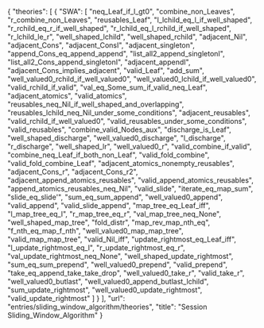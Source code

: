{
    "theories": [
        {
            "SWA": [
                "neq_Leaf_if_l_gt0",
                "combine_non_Leaves",
                "r_combine_non_Leaves",
                "reusables_Leaf",
                "l_lchild_eq_l_if_well_shaped",
                "r_rchild_eq_r_if_well_shaped",
                "r_lchild_eq_l_rchild_if_well_shaped",
                "r_lchild_le_r",
                "well_shaped_lchild",
                "well_shaped_rchild",
                "adjacent_Nil",
                "adjacent_Cons",
                "adjacent_ConsI",
                "adjacent_singleton",
                "append_Cons_eq_append_append",
                "list_all2_append_singletonI",
                "list_all2_Cons_append_singletonI",
                "adjacent_appendI",
                "adjacent_Cons_implies_adjacent",
                "valid_Leaf",
                "add_sum",
                "well_valued0_rchild_if_well_valued0",
                "well_valued0_lchild_if_well_valued0",
                "valid_rchild_if_valid",
                "val_eq_Some_sum_if_valid_neq_Leaf",
                "adjacent_atomics",
                "valid_atomics",
                "reusables_neq_Nil_if_well_shaped_and_overlapping",
                "reusables_lchild_neq_Nil_under_some_conditions",
                "adjacent_reusables",
                "valid_rchild_if_well_valued0",
                "valid_reusables_under_some_conditions",
                "valid_reusables",
                "combine_valid_Nodes_aux",
                "discharge_is_Leaf",
                "well_shaped_discharge",
                "well_valued0_discharge",
                "l_discharge",
                "r_discharge",
                "well_shaped_lr",
                "well_valued0_r",
                "valid_combine_if_valid",
                "combine_neq_Leaf_if_both_non_Leaf",
                "valid_fold_combine",
                "valid_fold_combine_Leaf",
                "adjacent_atomics_nonempty_reusables",
                "adjacent_Cons_r",
                "adjacent_Cons_r2",
                "adjacent_append_atomics_reusables",
                "valid_append_atomics_reusables",
                "append_atomics_reusables_neq_Nil",
                "valid_slide",
                "iterate_eq_map_sum",
                "slide_eq_slide'",
                "sum_eq_sum_append",
                "well_valued0_append",
                "valid_append",
                "valid_slide_append",
                "map_tree_eq_Leaf_iff",
                "l_map_tree_eq_l",
                "r_map_tree_eq_r",
                "val_map_tree_neq_None",
                "well_shaped_map_tree",
                "fold_distr",
                "map_rev_map_nth_eq",
                "f_nth_eq_map_f_nth",
                "well_valued0_map_map_tree",
                "valid_map_map_tree",
                "valid_Nil_iff",
                "update_rightmost_eq_Leaf_iff",
                "l_update_rightmost_eq_l",
                "r_update_rightmost_eq_r",
                "val_update_rightmost_neq_None",
                "well_shaped_update_rightmost",
                "sum_eq_sum_prepend",
                "well_valued0_prepend",
                "valid_prepend",
                "take_eq_append_take_take_drop",
                "well_valued0_take_r",
                "valid_take_r",
                "well_valued0_butlast",
                "well_valued0_append_butlast_lchild",
                "sum_update_rightmost",
                "well_valued0_update_rightmost",
                "valid_update_rightmost"
            ]
        }
    ],
    "url": "entries/sliding_window_algorithm/theories",
    "title": "Session Sliding_Window_Algorithm"
}